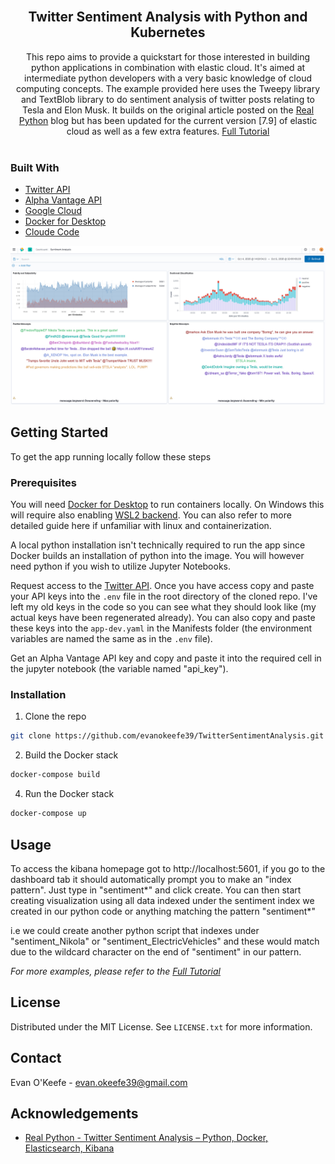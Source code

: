

<!-- PROJECT LOGO -->
<br />
<p align="center">
  <a href="https://github.com/evanokeefe39/TwitterSentimentAnalysis">
    
  </a>

  <h2 align="center">Twitter Sentiment Analysis with Python and Kubernetes</h2>

  <p align="center">
    This repo aims to provide a quickstart for those interested in building python applications in combination with elastic cloud. It's aimed at intermediate python developers with a very basic knowledge of cloud computing concepts. The example provided here uses the Tweepy library and TextBlob library to do sentiment analysis of twitter posts relating to Tesla and Elon Musk. It builds on the original article posted on the <a href="https://realpython.com/twitter-sentiment-python-docker-elasticsearch-kibana/">Real Python</a> blog but has been updated for the current version [7.9] of elastic cloud as well as a few extra features. 
    <a href="https://medium.com/@twentyfoursevenevan">Full Tutorial</a>  
    <br/>
    <br> 
  </p>
</p>


### Built With

* [Twitter API](https://developer.twitter.com/en/docs/twitter-api)
* [Alpha Vantage API](https://www.alphavantage.co/documentation/)
* [Google Cloud](https://cloud.google.com/)
* [Docker for Desktop](https://www.docker.com/products/docker-desktop)
* [Cloude Code](https://cloud.google.com/code)



[![Product Name Screen Shot][product-screenshot]](https://medium.com/@twentyfoursevenevan)
<!-- GETTING STARTED -->
## Getting Started

To get the app running locally follow these steps

### Prerequisites

You will need [Docker for Desktop](https://www.docker.com/products/docker-desktop) to run containers locally. On Windows this will require also enabling [WSL2 backend](https://docs.microsoft.com/en-us/windows/wsl/install-win10). You can also refer to more detailed guide here if unfamiliar with linux and containerization.

A local python installation isn't technically required to run the app since Docker builds an installation of python into the image. You will however need python if you wish to utilize Jupyter Notebooks.

Request access to the [Twitter API](https://developer.twitter.com/en/apply-for-access). Once you have access copy and paste your API keys into the `.env` file in the root directory of the cloned repo. I've left my old keys in the code so you can see what they should look like (my actual keys have been regenerated already). You can also copy and paste these keys into the `app-dev.yaml` in the Manifests folder (the environment variables are named the same as in the `.env` file).

Get an Alpha Vantage API key and copy and paste it into the required cell in the jupyter notebook (the variable named "api_key").

### Installation

1. Clone the repo
```sh
git clone https://github.com/evanokeefe39/TwitterSentimentAnalysis.git
```
2. Build the Docker stack 
```sh
docker-compose build
```
4. Run the Docker stack
```sh
docker-compose up
```



<!-- USAGE EXAMPLES -->
## Usage

To access the kibana homepage got to http://localhost:5601, if you go to the dashboard tab it should automatically prompt you to make an "index pattern". Just type in "sentiment*" and click create. You can then start creating visualization using all data indexed under the sentiment index we created in our python code or anything matching the pattern "sentiment*" 

i.e we could create another python script that indexes under "sentiment_Nikola" or "sentiment_ElectricVehicles" and these would match due to the wildcard character on the end of "sentiment" in our pattern.

_For more examples, please refer to the [Full Tutorial](https://medium.com/@twentyfoursevenevan)_



<!-- LICENSE -->
## License

Distributed under the MIT License. See `LICENSE.txt` for more information.



<!-- CONTACT -->
## Contact

Evan O'Keefe  - evan.okeefe39@gmail.com

<!-- ACKNOWLEDGEMENTS -->
## Acknowledgements

* [Real Python - Twitter Sentiment Analysis – Python, Docker, Elasticsearch, Kibana](https://realpython.com/twitter-sentiment-python-docker-elasticsearch-kibana/)

[product-screenshot]: images/demo.PNG